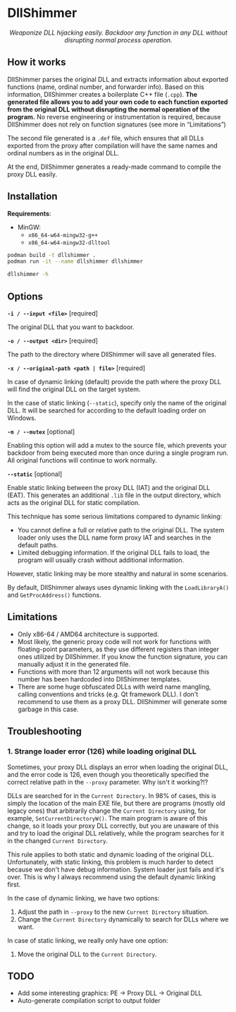 # DllShimmer

<div style="text-align:center;font-style: italic;">Weaponize DLL hijacking easily. Backdoor any function in any DLL without disrupting normal process operation.</div>

## How it works

DllShimmer parses the original DLL and extracts information about exported functions (name, ordinal number, and forwarder info). Based on this information, DllShimmer creates a boilerplate C++ file (`.cpp`). **The generated file allows you to add your own code to each function exported from the original DLL without disrupting the normal operation of the program.** No reverse engineering or instrumentation is required, because DllShimmer does not rely on function signatures (see more in “Limitations”)

The second file generated is a `.def` file, which ensures that all DLLs exported from the proxy after compilation will have the same names and ordinal numbers as in the original DLL.

At the end, DllShimmer generates a ready-made command to compile the proxy DLL easily.

## Installation

**Requirements**:

- MinGW:
  - `x86_64-w64-mingw32-g++`
  - `x86_64-w64-mingw32-dlltool`

```bash
podman build -t dllshimmer .
podman run -it --name dllshimmer dllshimmer

dllshimmer -h
```

## Options

**`-i / --input <file>`** [required]

The original DLL that you want to backdoor.

**`-o / --output <dir>`** [required]

The path to the directory where DllShimmer will save all generated files.

**`-x / --original-path <path | file>`** [required]

In case of dynamic linking (default) provide the path where the proxy DLL will find the original DLL on the target system.

In the case of static linking (`--static`), specify only the name of the original DLL. It will be searched for according to the default loading order on Windows.

**`-m / --mutex`** [optional]

Enabling this option will add a mutex to the source file, which prevents your backdoor from being executed more than once during a single program run. All original functions will continue to work normally.

**`--static`** [optional]

Enable static linking between the proxy DLL (IAT) and the original DLL (EAT). This generates an additional `.lib` file in the output directory, which acts as the original DLL for static compilation.

This technique has some serious limitations compared to dynamic linking:

- You cannot define a full or relative path to the original DLL. The system loader only uses the DLL name form proxy IAT and searches in the default paths.
- Limited debugging information. If the original DLL fails to load, the program will usually crash without additional information.

However, static linking may be more stealthy and natural in some scenarios.

By default, DllShimmer always uses dynamic linking with the `LoadLibraryA()` and `GetProcAddress()` functions.

## Limitations

- Only x86-64 / AMD64 architecture is supported.
- Most likely, the generic proxy code will not work for functions with floating-point parameters, as they use different registers than integer ones utilized by DllShimmer. If you know the function signature, you can manually adjust it in the generated file.
- Functions with more than 12 arguments will not work because this number has been hardcoded into DllShimmer templates.
- There are some huge obfuscated DLLs with weird name mangling, calling conventions and tricks (e.g. Qt framework DLL). I don't recommend to use them as a proxy DLL. DllShimmer will generate some garbage in this case.

## Troubleshooting

### 1. Strange loader error (126) while loading original DLL

Sometimes, your proxy DLL displays an error when loading the original DLL, and the error code is 126, even though you theoretically specified the correct relative path in the `--proxy` parameter. Why isn't it working?!?

DLLs are searched for in the `Current Directory`. In 98% of cases, this is simply the location of the main EXE file, but there are programs (mostly old legacy ones) that arbitrarily change the `Current Directory` using, for example, `SetCurrentDirectoryW()`. The main program is aware of this change, so it loads your proxy DLL correctly, but you are unaware of this and try to load the original DLL relatively, while the program searches for it in the changed `Current Directory`.

This rule applies to both static and dynamic loading of the original DLL. Unfortunately, with static linking, this problem is much harder to detect because we don't have debug information. System loader just fails and it's over. This is why I always recommend using the default dynamic linking first.

In the case of dynamic linking, we have two options:

1. Adjust the path in `--proxy` to the new `Current Directory` situation.
2. Change the `Current Directory` dynamically to search for DLLs where we want.

In case of static linking, we really only have one option:

1. Move the original DLL to the `Current Directory`.

## TODO

- Add some interesting graphics: PE -> Proxy DLL -> Original DLL
- Auto-generate compilation script to output folder
